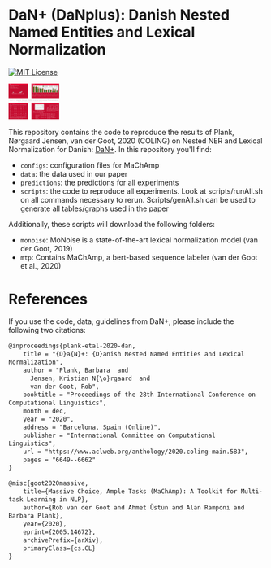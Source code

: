 # DaN+ (DaNplus): Danish Nested Named Entities and Lexical Normalization

[![MIT License](https://img.shields.io/badge/License-MIT-green.svg)](LICENSE)

<a href="DaNplus-poster.pdf"><img src="img/DaNplus-poster.png" width="100"></a>

This repository contains the code to reproduce the results of Plank, Nørgaard Jensen, van der Goot, 2020 (COLING) on Nested NER and Lexical Normalization for Danish: [DaN+](https://www.aclweb.org/anthology/2020.coling-main.583/). In this repository you'll find:

* `configs`: configuration files for MaChAmp
* `data`: the data used in our paper
* `predictions`: the predictions for all experiments
* `scripts`: the code to reproduce all experiments. Look at scripts/runAll.sh on all commands necessary to rerun. Scripts/genAll.sh can be used to generate all tables/graphs used in the paper

Additionally, these scripts will download the following folders:

* `monoise`: MoNoise is a state-of-the-art lexical normalization model (van der Goot, 2019)
* `mtp`: Contains MaChAmp, a bert-based sequence labeler (van der Goot et al., 2020)

# References

If you use the code, data, guidelines from DaN+, please include the following two citations:

```
@inproceedings{plank-etal-2020-dan,
    title = "{D}a{N}+: {D}anish Nested Named Entities and Lexical Normalization",
    author = "Plank, Barbara  and
      Jensen, Kristian N{\o}rgaard  and
      van der Goot, Rob",
    booktitle = "Proceedings of the 28th International Conference on Computational Linguistics",
    month = dec,
    year = "2020",
    address = "Barcelona, Spain (Online)",
    publisher = "International Committee on Computational Linguistics",
    url = "https://www.aclweb.org/anthology/2020.coling-main.583",
    pages = "6649--6662"
}

```
```
@misc{goot2020massive,
    title={Massive Choice, Ample Tasks (MaChAmp): A Toolkit for Multi-task Learning in NLP},
    author={Rob van der Goot and Ahmet Üstün and Alan Ramponi and Barbara Plank},
    year={2020},
    eprint={2005.14672},
    archivePrefix={arXiv},
    primaryClass={cs.CL}
}
```




